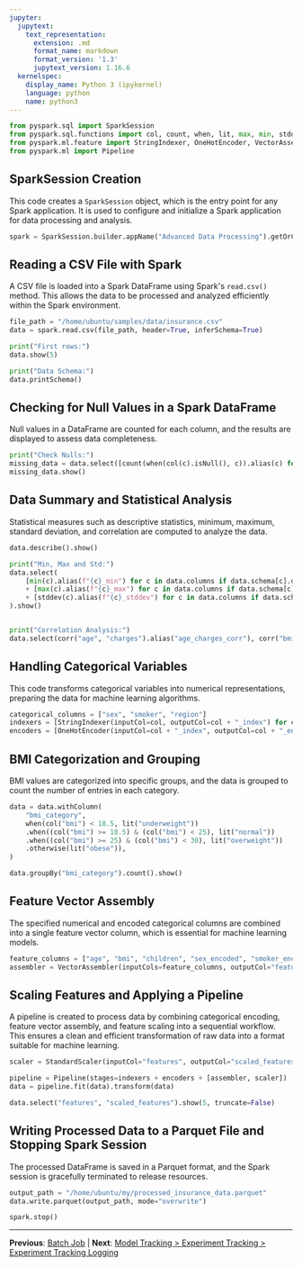 ```yaml
---
jupyter:
  jupytext:
    text_representation:
      extension: .md
      format_name: markdown
      format_version: '1.3'
      jupytext_version: 1.16.6
  kernelspec:
    display_name: Python 3 (ipykernel)
    language: python
    name: python3
---
```


```python
from pyspark.sql import SparkSession
from pyspark.sql.functions import col, count, when, lit, max, min, stddev, corr
from pyspark.ml.feature import StringIndexer, OneHotEncoder, VectorAssembler, StandardScaler
from pyspark.ml import Pipeline
```

## SparkSession Creation 

This code creates a `SparkSession` object, which is the entry point for any Spark application. It is used to configure and initialize a Spark application for data processing and analysis.



```python
spark = SparkSession.builder.appName("Advanced Data Processing").getOrCreate()
```

## Reading a CSV File with Spark

A CSV file is loaded into a Spark DataFrame using Spark's `read.csv()` method. This allows the data to be processed and analyzed efficiently within the Spark environment.



```python
file_path = "/home/ubuntu/samples/data/insurance.csv"
data = spark.read.csv(file_path, header=True, inferSchema=True)
```

```python
print("First rows:")
data.show(5)
```

```python
print("Data Schema:")
data.printSchema()
```

## Checking for Null Values in a Spark DataFrame

Null values in a DataFrame are counted for each column, and the results are displayed to assess data completeness.



```python
print("Check Nulls:")
missing_data = data.select([count(when(col(c).isNull(), c)).alias(c) for c in data.columns])
missing_data.show()
```

## Data Summary and Statistical Analysis

Statistical measures such as descriptive statistics, minimum, maximum, standard deviation, and correlation are computed to analyze the data.


```python
data.describe().show()

print("Min, Max and Std:")
data.select(
    [min(c).alias(f"{c}_min") for c in data.columns if data.schema[c].dataType != "StringType"]
    + [max(c).alias(f"{c}_max") for c in data.columns if data.schema[c].dataType != "StringType"]
    + [stddev(c).alias(f"{c}_stddev") for c in data.columns if data.schema[c].dataType != "StringType"]
).show()


print("Correlation Analysis:")
data.select(corr("age", "charges").alias("age_charges_corr"), corr("bmi", "charges").alias("bmi_charges_corr")).show()
```

## Handling Categorical Variables

This code transforms categorical variables into numerical representations, preparing the data for machine learning algorithms.


```python
categorical_columns = ["sex", "smoker", "region"]
indexers = [StringIndexer(inputCol=col, outputCol=col + "_index") for col in categorical_columns]
encoders = [OneHotEncoder(inputCol=col + "_index", outputCol=col + "_encoded") for col in categorical_columns]
```

## BMI Categorization and Grouping

BMI values are categorized into specific groups, and the data is grouped to count the number of entries in each category.


```python
data = data.withColumn(
    "bmi_category",
    when(col("bmi") < 18.5, lit("underweight"))
    .when((col("bmi") >= 18.5) & (col("bmi") < 25), lit("normal"))
    .when((col("bmi") >= 25) & (col("bmi") < 30), lit("overweight"))
    .otherwise(lit("obese")),
)

data.groupBy("bmi_category").count().show()
```

## Feature Vector Assembly

The specified numerical and encoded categorical columns are combined into a single feature vector column, which is essential for machine learning models.


```python
feature_columns = ["age", "bmi", "children", "sex_encoded", "smoker_encoded", "region_encoded"]
assembler = VectorAssembler(inputCols=feature_columns, outputCol="features")
```

## Scaling Features and Applying a Pipeline

A pipeline is created to process data by combining categorical encoding, feature vector assembly, and feature scaling into a sequential workflow. This ensures a clean and efficient transformation of raw data into a format suitable for machine learning.


```python
scaler = StandardScaler(inputCol="features", outputCol="scaled_features", withStd=True, withMean=False)

pipeline = Pipeline(stages=indexers + encoders + [assembler, scaler])
data = pipeline.fit(data).transform(data)

data.select("features", "scaled_features").show(5, truncate=False)
```

## Writing Processed Data to a Parquet File and Stopping Spark Session

The processed DataFrame is saved in a Parquet format, and the Spark session is gracefully terminated to release resources.


```python
output_path = "/home/ubuntu/my/processed_insurance_data.parquet"
data.write.parquet(output_path, mode="overwrite")

spark.stop()
```


---

**Previous**: [Batch Job](../spark-with-job/batch-job.md) | **Next**: [Model Tracking > Experiment Tracking > Experiment Tracking Logging](../../model-tracking/experiment-tracking/experiment-tracking-logging.md)
